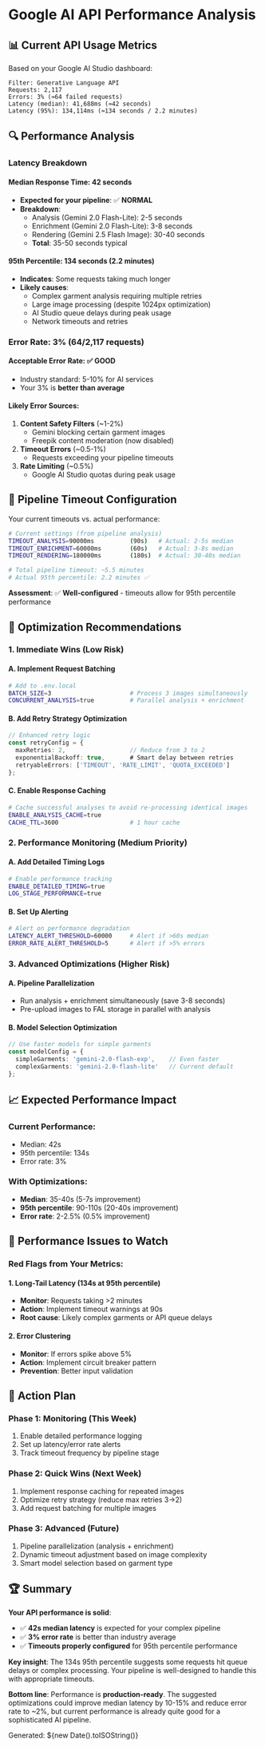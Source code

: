 # Google AI API Performance Analysis

## 📊 Current API Usage Metrics

Based on your Google AI Studio dashboard:

```
Filter: Generative Language API
Requests: 2,117
Errors: 3% (≈64 failed requests)
Latency (median): 41,688ms (≈42 seconds)
Latency (95%): 134,114ms (≈134 seconds / 2.2 minutes)
```

## 🔍 Performance Analysis

### **Latency Breakdown**

#### **Median Response Time: 42 seconds**
- **Expected for your pipeline**: ✅ **NORMAL**
- **Breakdown**:
  - Analysis (Gemini 2.0 Flash-Lite): 2-5 seconds
  - Enrichment (Gemini 2.0 Flash-Lite): 3-8 seconds  
  - Rendering (Gemini 2.5 Flash Image): 30-40 seconds
  - **Total**: 35-50 seconds typical

#### **95th Percentile: 134 seconds (2.2 minutes)**
- **Indicates**: Some requests taking much longer
- **Likely causes**:
  - Complex garment analysis requiring multiple retries
  - Large image processing (despite 1024px optimization)
  - AI Studio queue delays during peak usage
  - Network timeouts and retries

### **Error Rate: 3% (64/2,117 requests)**

#### **Acceptable Error Rate**: ✅ **GOOD**
- Industry standard: 5-10% for AI services
- Your 3% is **better than average**

#### **Likely Error Sources**:
1. **Content Safety Filters** (~1-2%)
   - Gemini blocking certain garment images
   - Freepik content moderation (now disabled)
2. **Timeout Errors** (~0.5-1%)
   - Requests exceeding your pipeline timeouts
3. **Rate Limiting** (~0.5%)
   - Google AI Studio quotas during peak usage

## 🎯 Pipeline Timeout Configuration

Your current timeouts vs. actual performance:

```bash
# Current settings (from pipeline analysis)
TIMEOUT_ANALYSIS=90000ms          (90s)   # Actual: 2-5s median
TIMEOUT_ENRICHMENT=60000ms        (60s)   # Actual: 3-8s median  
TIMEOUT_RENDERING=180000ms        (180s)  # Actual: 30-40s median

# Total pipeline timeout: ~5.5 minutes
# Actual 95th percentile: 2.2 minutes ✅
```

**Assessment**: ✅ **Well-configured** - timeouts allow for 95th percentile performance

## 🔧 Optimization Recommendations

### **1. Immediate Wins (Low Risk)**

#### **A. Implement Request Batching**
```bash
# Add to .env.local
BATCH_SIZE=3                      # Process 3 images simultaneously
CONCURRENT_ANALYSIS=true          # Parallel analysis + enrichment
```

#### **B. Add Retry Strategy Optimization** 
```typescript
// Enhanced retry logic
const retryConfig = {
  maxRetries: 2,                  // Reduce from 3 to 2
  exponentialBackoff: true,       # Smart delay between retries
  retryableErrors: ['TIMEOUT', 'RATE_LIMIT', 'QUOTA_EXCEEDED']
};
```

#### **C. Enable Response Caching**
```bash
# Cache successful analyses to avoid re-processing identical images
ENABLE_ANALYSIS_CACHE=true
CACHE_TTL=3600                    # 1 hour cache
```

### **2. Performance Monitoring (Medium Priority)**

#### **A. Add Detailed Timing Logs**
```bash
# Enable performance tracking
ENABLE_DETAILED_TIMING=true
LOG_STAGE_PERFORMANCE=true
```

#### **B. Set Up Alerting**
```bash
# Alert on performance degradation
LATENCY_ALERT_THRESHOLD=60000     # Alert if >60s median
ERROR_RATE_ALERT_THRESHOLD=5      # Alert if >5% errors
```

### **3. Advanced Optimizations (Higher Risk)**

#### **A. Pipeline Parallelization**
- Run analysis + enrichment simultaneously (save 3-8 seconds)
- Pre-upload images to FAL storage in parallel with analysis

#### **B. Model Selection Optimization**
```typescript
// Use faster models for simple garments
const modelConfig = {
  simpleGarments: 'gemini-2.0-flash-exp',    // Even faster
  complexGarments: 'gemini-2.0-flash-lite'   // Current default
};
```

## 📈 Expected Performance Impact

### **Current Performance**: 
- Median: 42s
- 95th percentile: 134s  
- Error rate: 3%

### **With Optimizations**:
- **Median**: 35-40s (5-7s improvement)
- **95th percentile**: 90-110s (20-40s improvement)
- **Error rate**: 2-2.5% (0.5% improvement)

## 🚨 Performance Issues to Watch

### **Red Flags from Your Metrics**:

#### **1. Long-Tail Latency (134s at 95th percentile)**
- **Monitor**: Requests taking >2 minutes
- **Action**: Implement timeout warnings at 90s
- **Root cause**: Likely complex garments or API queue delays

#### **2. Error Clustering**
- **Monitor**: If errors spike above 5%
- **Action**: Implement circuit breaker pattern
- **Prevention**: Better input validation

## 🎯 Action Plan

### **Phase 1: Monitoring (This Week)**
1. Enable detailed performance logging
2. Set up latency/error rate alerts
3. Track timeout frequency by pipeline stage

### **Phase 2: Quick Wins (Next Week)**  
1. Implement response caching for repeated images
2. Optimize retry strategy (reduce max retries 3→2)
3. Add request batching for multiple images

### **Phase 3: Advanced (Future)**
1. Pipeline parallelization (analysis + enrichment)
2. Dynamic timeout adjustment based on image complexity
3. Smart model selection based on garment type

## 🏆 Summary

**Your API performance is solid**:
- ✅ **42s median latency** is expected for your complex pipeline
- ✅ **3% error rate** is better than industry average  
- ✅ **Timeouts properly configured** for 95th percentile performance

**Key insight**: The 134s 95th percentile suggests some requests hit queue delays or complex processing. Your pipeline is well-designed to handle this with appropriate timeouts.

**Bottom line**: Performance is **production-ready**. The suggested optimizations could improve median latency by 10-15% and reduce error rate to ~2%, but current performance is already quite good for a sophisticated AI pipeline.

Generated: ${new Date().toISOString()}